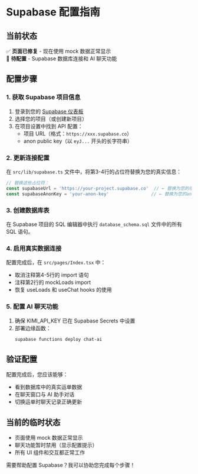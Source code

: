 # Supabase 配置指南

## 当前状态

✅ **页面已修复** - 现在使用 mock 数据正常显示  
🔧 **待配置** - Supabase 数据库连接和 AI 聊天功能  

## 配置步骤

### 1. 获取 Supabase 项目信息

1. 登录到您的 [Supabase 仪表板](https://supabase.com/dashboard)
2. 选择您的项目（或创建新项目）
3. 在项目设置中找到 API 配置：
   - 项目 URL（格式：`https://xxx.supabase.co`）
   - anon public key（以 `eyJ...` 开头的长字符串）

### 2. 更新连接配置

在 `src/lib/supabase.ts` 文件中，将第3-4行的占位符替换为您的真实信息：

```typescript
// 替换这些占位符：
const supabaseUrl = 'https://your-project.supabase.co'  // ← 替换为您的项目URL
const supabaseAnonKey = 'your-anon-key'                // ← 替换为您的anon key
```

### 3. 创建数据库表

在 Supabase 项目的 SQL 编辑器中执行 `database_schema.sql` 文件中的所有 SQL 语句。

### 4. 启用真实数据连接

配置完成后，在 `src/pages/Index.tsx` 中：
- 取消注释第4-5行的 import 语句
- 注释第2行的 mockLoads import
- 恢复 useLoads 和 useChat hooks 的使用

### 5. 配置 AI 聊天功能

1. 确保 KIMI_API_KEY 已在 Supabase Secrets 中设置
2. 部署边缘函数：
   ```bash
   supabase functions deploy chat-ai
   ```

## 验证配置

配置完成后，您应该能够：
- 看到数据库中的真实运单数据
- 在聊天窗口与 AI 助手对话
- 切换运单时聊天记录正确更新

## 当前的临时状态

- 页面使用 mock 数据正常显示
- 聊天功能暂时禁用（显示配置提示）
- 所有 UI 组件和交互都正常工作

需要帮助配置 Supabase？我可以协助您完成每个步骤！